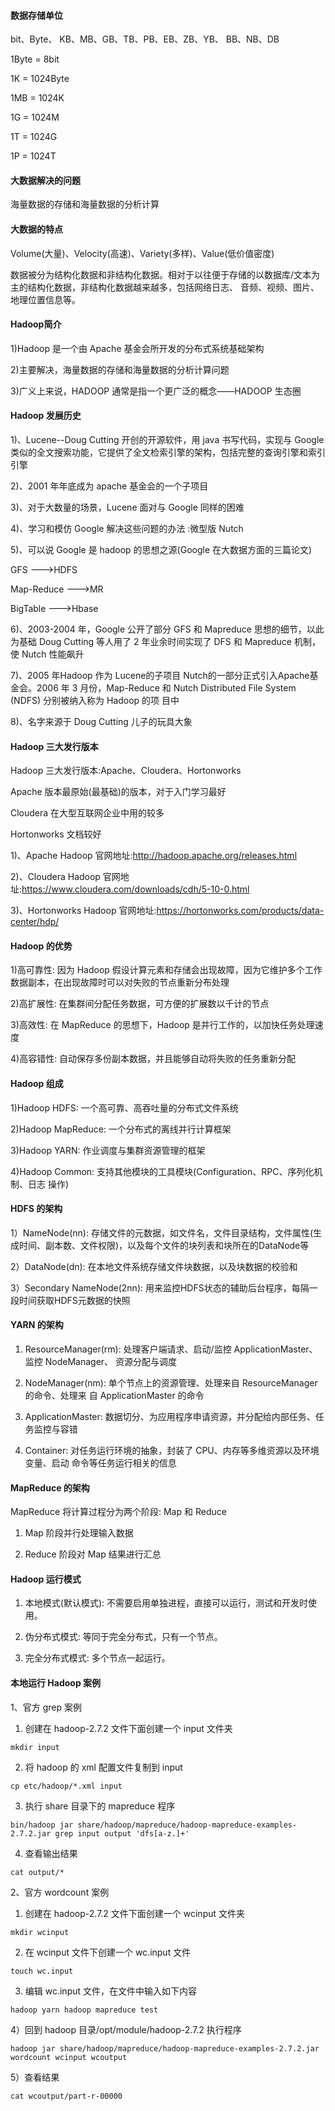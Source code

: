 #### 数据存储单位

bit、Byte、 KB、MB、GB、TB、PB、EB、ZB、YB、 BB、NB、DB

1Byte = 8bit 

1K = 1024Byte 

1MB = 1024K 

1G = 1024M 

1T = 1024G 

1P = 1024T


#### 大数据解决的问题

海量数据的存储和海量数据的分析计算


#### 大数据的特点

Volume(大量)、Velocity(高速)、Variety(多样)、Value(低价值密度)

数据被分为结构化数据和非结构化数据。相对于以往便于存储的以数据库/文本为主的结构化数据，非结构化数据越来越多，包括网络日志、 音频、视频、图片、地理位置信息等。


#### Hadoop简介

1)Hadoop 是一个由 Apache 基金会所开发的分布式系统基础架构 

2)主要解决，海量数据的存储和海量数据的分析计算问题

3)广义上来说，HADOOP 通常是指一个更广泛的概念——HADOOP 生态圈


#### Hadoop 发展历史

1)、Lucene--Doug Cutting 开创的开源软件，用 java 书写代码，实现与 Google 类似的全文搜索功能，它提供了全文检索引擎的架构，包括完整的查询引擎和索引引擎

2)、2001 年年底成为 apache 基金会的一个子项目 

3)、对于大数量的场景，Lucene 面对与 Google 同样的困难

4)、学习和模仿 Google 解决这些问题的办法 :微型版 Nutch

5)、可以说 Google 是 hadoop 的思想之源(Google 在大数据方面的三篇论文)

GFS --->HDFS 

Map-Reduce --->MR 

BigTable --->Hbase

6)、2003-2004 年，Google 公开了部分 GFS 和 Mapreduce 思想的细节，以此为基础 Doug Cutting 等人用了 2 年业余时间实现了 DFS 和 Mapreduce 机制，使 Nutch 性能飙升

7)、2005 年Hadoop 作为 Lucene的子项目 Nutch的一部分正式引入Apache基金会。2006 年 3 月份，Map-Reduce 和 Nutch Distributed File System (NDFS) 分别被纳入称为 Hadoop 的项 目中

8)、名字来源于 Doug Cutting 儿子的玩具大象


#### Hadoop 三大发行版本

Hadoop 三大发行版本:Apache、Cloudera、Hortonworks

Apache 版本最原始(最基础)的版本，对于入门学习最好

Cloudera 在大型互联网企业中用的较多

Hortonworks 文档较好

1)、Apache Hadoop 官网地址:http://hadoop.apache.org/releases.html

2)、Cloudera Hadoop 官网地址:https://www.cloudera.com/downloads/cdh/5-10-0.html

3)、Hortonworks Hadoop 官网地址:https://hortonworks.com/products/data-center/hdp/


#### Hadoop 的优势

1)高可靠性: 因为 Hadoop 假设计算元素和存储会出现故障，因为它维护多个工作数据副本，在出现故障时可以对失败的节点重新分布处理

2)高扩展性: 在集群间分配任务数据，可方便的扩展数以千计的节点

3)高效性: 在 MapReduce 的思想下，Hadoop 是并行工作的，以加快任务处理速度

4)高容错性: 自动保存多份副本数据，并且能够自动将失败的任务重新分配


#### Hadoop 组成

1)Hadoop HDFS: 一个高可靠、高吞吐量的分布式文件系统

2)Hadoop MapReduce: 一个分布式的离线并行计算框架

3)Hadoop YARN: 作业调度与集群资源管理的框架

4)Hadoop Common: 支持其他模块的工具模块(Configuration、RPC、序列化机制、日志 操作)


#### HDFS 的架构

1）NameNode(nn): 存储文件的元数据，如文件名，文件目录结构，文件属性(生成时间、副本数、文件权限)，以及每个文件的块列表和块所在的DataNode等

2）DataNode(dn): 在本地文件系统存储文件块数据，以及块数据的校验和

3）Secondary NameNode(2nn): 用来监控HDFS状态的辅助后台程序，每隔一段时间获取HDFS元数据的快照


#### YARN 的架构

1) ResourceManager(rm): 处理客户端请求、启动/监控 ApplicationMaster、监控 NodeManager、 资源分配与调度

2) NodeManager(nm): 单个节点上的资源管理、处理来自 ResourceManager 的命令、处理来 自 ApplicationMaster 的命令

3) ApplicationMaster: 数据切分、为应用程序申请资源，并分配给内部任务、任务监控与容错

4) Container: 对任务运行环境的抽象，封装了 CPU、内存等多维资源以及环境变量、启动 命令等任务运行相关的信息


#### MapReduce 的架构

MapReduce 将计算过程分为两个阶段: Map 和 Reduce 

1) Map 阶段并行处理输入数据

2) Reduce 阶段对 Map 结果进行汇总


#### Hadoop 运行模式

1) 本地模式(默认模式): 不需要启用单独进程，直接可以运行，测试和开发时使用。 

2) 伪分布式模式: 等同于完全分布式，只有一个节点。 

3) 完全分布式模式: 多个节点一起运行。

#### 本地运行 Hadoop 案例

1、官方 grep 案例

1) 创建在 hadoop-2.7.2 文件下面创建一个 input 文件夹

```
mkdir input
```

2) 将 hadoop 的 xml 配置文件复制到 input

```
cp etc/hadoop/*.xml input
```

3) 执行 share 目录下的 mapreduce 程序

```
bin/hadoop jar share/hadoop/mapreduce/hadoop-mapreduce-examples-2.7.2.jar grep input output 'dfs[a-z.]+'
```

4) 查看输出结果

```
cat output/*
```

2、官方 wordcount 案例

1) 创建在 hadoop-2.7.2 文件下面创建一个 wcinput 文件夹

```
mkdir wcinput
```

2) 在 wcinput 文件下创建一个 wc.input 文件

```
touch wc.input

```

3) 编辑 wc.input 文件，在文件中输入如下内容

```
hadoop yarn hadoop mapreduce test
```

4）回到 hadoop 目录/opt/module/hadoop-2.7.2 执行程序

```
hadoop jar share/hadoop/mapreduce/hadoop-mapreduce-examples-2.7.2.jar wordcount wcinput wcoutput
```

5）查看结果

```
cat wcoutput/part-r-00000
```















